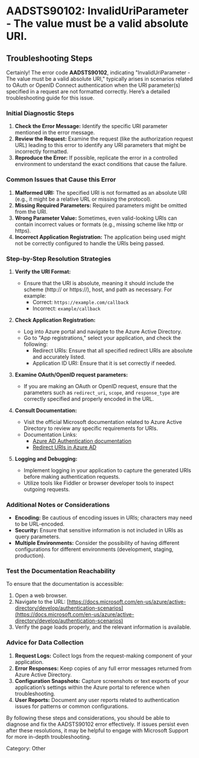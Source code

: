 # AADSTS90102: InvalidUriParameter - The value must be a valid absolute URI.


## Troubleshooting Steps
Certainly! The error code **AADSTS90102**, indicating "InvalidUriParameter - The value must be a valid absolute URI," typically arises in scenarios related to OAuth or OpenID Connect authentication when the URI parameter(s) specified in a request are not formatted correctly. Here’s a detailed troubleshooting guide for this issue.

### Initial Diagnostic Steps

1. **Check the Error Message:** Identify the specific URI parameter mentioned in the error message.
2. **Review the Request:** Examine the request (like the authorization request URL) leading to this error to identify any URI parameters that might be incorrectly formatted.
3. **Reproduce the Error:** If possible, replicate the error in a controlled environment to understand the exact conditions that cause the failure. 

### Common Issues that Cause this Error

1. **Malformed URI:** The specified URI is not formatted as an absolute URI (e.g., it might be a relative URL or missing the protocol).
2. **Missing Required Parameters:** Required parameters might be omitted from the URI.
3. **Wrong Parameter Value:** Sometimes, even valid-looking URIs can contain incorrect values or formats (e.g., missing scheme like http or https).
4. **Incorrect Application Registration:** The application being used might not be correctly configured to handle the URIs being passed.

### Step-by-Step Resolution Strategies

1. **Verify the URI Format:**
   - Ensure that the URI is absolute, meaning it should include the scheme (http:// or https://), host, and path as necessary. For example:
     - Correct: `https://example.com/callback`
     - Incorrect: `example/callback`
  
2. **Check Application Registration:**
   - Log into Azure portal and navigate to the Azure Active Directory.
   - Go to "App registrations," select your application, and check the following:
     - Redirect URIs: Ensure that all specified redirect URIs are absolute and accurately listed.
     - Application ID URI: Ensure that it is set correctly if needed.

3. **Examine OAuth/OpenID request parameters:**
   - If you are making an OAuth or OpenID request, ensure that the parameters such as `redirect_uri`, `scope`, and `response_type` are correctly specified and properly encoded in the URL.

4. **Consult Documentation:**
   - Visit the official Microsoft documentation related to Azure Active Directory to review any specific requirements for URIs.
   - Documentation Links:
     - [Azure AD Authentication documentation](https://docs.microsoft.com/en-us/azure/active-directory/develop/authentication-scenarios)
     - [Redirect URIs in Azure AD](https://docs.microsoft.com/en-us/azure/active-directory/develop/v1-app-redirect-uri)

5. **Logging and Debugging:**
   - Implement logging in your application to capture the generated URIs before making authentication requests.
   - Utilize tools like Fiddler or browser developer tools to inspect outgoing requests.

### Additional Notes or Considerations

- **Encoding:** Be cautious of encoding issues in URIs; characters may need to be URL-encoded.
- **Security:** Ensure that sensitive information is not included in URIs as query parameters.
- **Multiple Environments:** Consider the possibility of having different configurations for different environments (development, staging, production).

### Test the Documentation Reachability

To ensure that the documentation is accessible:
1. Open a web browser.
2. Navigate to the URL: [https://docs.microsoft.com/en-us/azure/active-directory/develop/authentication-scenarios](https://docs.microsoft.com/en-us/azure/active-directory/develop/authentication-scenarios)
3. Verify the page loads properly, and the relevant information is available.

### Advice for Data Collection

1. **Request Logs:** Collect logs from the request-making component of your application.
2. **Error Responses:** Keep copies of any full error messages returned from Azure Active Directory.
3. **Configuration Snapshots:** Capture screenshots or text exports of your application’s settings within the Azure portal to reference when troubleshooting.
4. **User Reports:** Document any user reports related to authentication issues for patterns or common configurations.

By following these steps and considerations, you should be able to diagnose and fix the AADSTS90102 error effectively. If issues persist even after these resolutions, it may be helpful to engage with Microsoft Support for more in-depth troubleshooting.

Category: Other